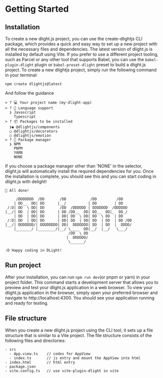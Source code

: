 # Getting Started

## Installation

To create a new dlight.js project, you can use the create-dlightjs CLI package, which provides a quick and easy way to set up a new project with all the necessary files and dependencies. The latest version of dlight.js is installed by default using Vite. If you prefer to use a different project tooling, such as Parcel or any other tool that supports Babel, you can use the `babel-plugin-dlight` plugin or `babel-preset-dlight` preset to build a dlight.js project. To create a new dlightjs project, simply run the following command in your terminal:

```shell
npm create dlightjs@latest
```

And follow the guidance

```
> ? 💻 Your project name (my-dlight-app)
> ? 🥑 Language support
  ❯ Javascript
    Typescript
> ? 📦 Packages to be installed
  ❯◉ @dlightjs/components
  ◯ @dlightjs/decorators
  ◯ @dlightjs/emotion
> ? 🍲 Package manager
  ❯ NPM
    PNPM
    YARN
    NONE
```

If you choose a package manager other than 'NONE' in the selector, dlight.js will automatically install the required dependencies for you. Once the installation is complete, you should see this and you can start coding in dlight.js with delight!

``` shell
🎉 All done!

     /DDDDDDD  /DD       /DD           /DD         /DD    
    | DD__  DD| DD      |__/          | DD        | DD    
 /:D| DD  \ DD| DD       /DD  /DDDDDD | DDDDDDD  /DDDDDD  
|__/| DD  | DD| DD      | DD /DD__  DD| DD__  DD|_  DD_/  
    | DD  | DD| DD      | DD| DD  \ DD| DD  \ DD  | DD    
 /:D| DD  | DD| DD      | DD| DD  | DD| DD  | DD  | DD /DD
|__/| DDDDDDD/| DDDDDDDD| DD|  DDDDDDD| DD  | DD  |  DDDD/
    |_______/ |________/|__/ \____  DD|__/  |__/   \___/  
                             /DD  \ DD                    
                            |  DDDDDD/ 
                             \______/                                               

:D Happy coding in DLight!
```

## Run project

After your installation, you can run `npm run dev`(or pnpm or yarn) in your project folder. This command starts a development server that allows you to preview and test your dlight.js application in a web browser. To view your dlight.js application in the browser, simply open your preferred browser and navigate to http://localhost:4300. You should see your application running and ready for testing.

## File structure

When you create a new dlight.js project using the CLI tool, it sets up a file structure that is similar to a Vite project. The file structure consists of the following files and directories:

```text
- src
  - App.view.ts    // codes for AppView
  - index.ts       // js entry and mount the AppView into html
- index.html       // html entry
- package.json
- vite.config.ts   // use vite-plugin-dlight in vite
```

# 